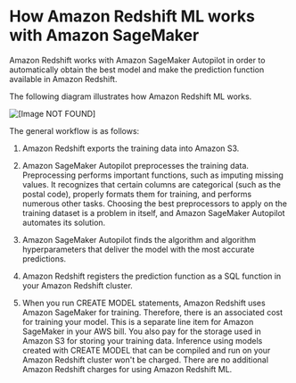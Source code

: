 # How Amazon Redshift ML works with Amazon SageMaker<a name="working_with_sagemaker"></a>

Amazon Redshift works with Amazon SageMaker Autopilot in order to automatically obtain the best model and make the prediction function available in Amazon Redshift\.

The following diagram illustrates how Amazon Redshift ML works\.

![\[Image NOT FOUND\]](http://docs.aws.amazon.com/redshift/latest/dg/images/machine_learning_overview.png)

The general workflow is as follows:

1. Amazon Redshift exports the training data into Amazon S3\. 

1. Amazon SageMaker Autopilot preprocesses the training data\. Preprocessing performs important functions, such as imputing missing values\. It recognizes that certain columns are categorical \(such as the postal code\), properly formats them for training, and performs numerous other tasks\. Choosing the best preprocessors to apply on the training dataset is a problem in itself, and Amazon SageMaker Autopilot automates its solution\.

1. Amazon SageMaker Autopilot finds the algorithm and algorithm hyperparameters that deliver the model with the most accurate predictions\.

1. Amazon Redshift registers the prediction function as a SQL function in your Amazon Redshift cluster\.

1. When you run CREATE MODEL statements, Amazon Redshift uses Amazon SageMaker for training\. Therefore, there is an associated cost for training your model\. This is a separate line item for Amazon SageMaker in your AWS bill\. You also pay for the storage used in Amazon S3 for storing your training data\. Inference using models created with CREATE MODEL that can be compiled and run on your Amazon Redshift cluster won't be charged\. There are no additional Amazon Redshift charges for using Amazon Redshift ML\.